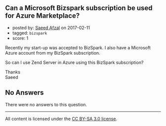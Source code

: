 ## Can a Microsoft Bizspark subscription be used for Azure Marketplace?

- posted by: [Saeed Afzal](https://stackexchange.com/users/1344886/saeed-afzal) on 2017-02-11
- tagged: `bizspark`
- score: 1

Recently my start-up was accepted to BizSpark. I also have a Microsoft Azure account from my BizSpark subscription. 

So can I use Zend Server in Azure using this BizSpark subscription?

Thanks <br>
Saeed

## No Answers

There were no answers to this question.


---

All content is licensed under the [CC BY-SA 3.0 license](https://creativecommons.org/licenses/by-sa/3.0/).
